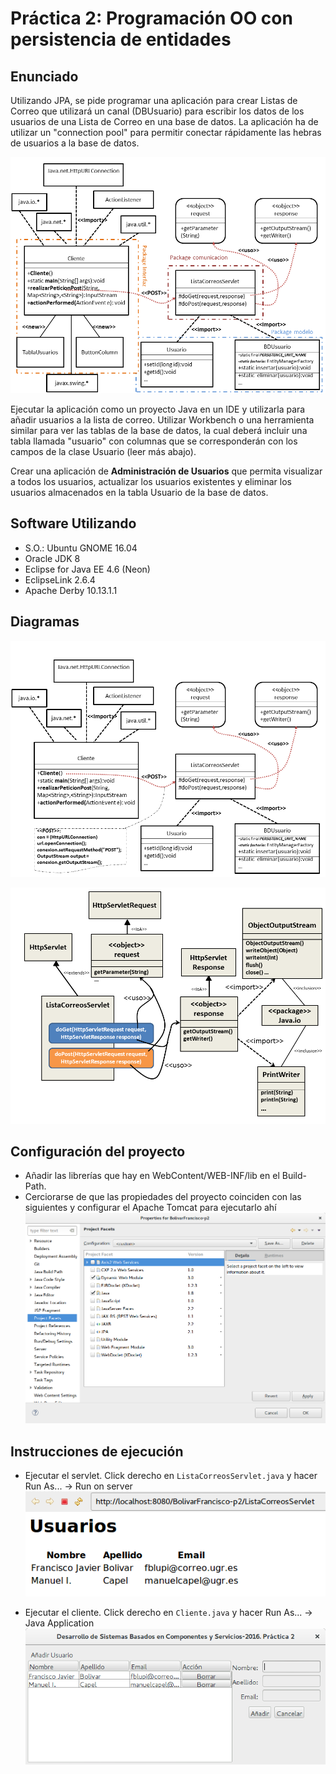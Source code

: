 # Práctica 2: Programación OO con persistencia de entidades

## Enunciado

Utilizando JPA, se pide programar una aplicación para crear Listas de Correo que utilizará un canal (DBUsuario) para escribir los datos de los usuarios de una Lista de Correo en una base de datos. La aplicación ha de utilizar un "connection pool" para permitir conectar rápidamente las hebras de usuarios a la base de datos.

![arquitectura](img/arquitectura.png)

Ejecutar la aplicación como un proyecto Java en un IDE y utilizarla para añadir usuarios a la lista de correo. Utilizar Workbench o una herramienta similar para ver las tablas de la base de datos, la cual deberá incluir una tabla llamada "usuario"  con columnas que se corresponderán con los campos de la clase Usuario (leer más abajo).

Crear una aplicación de **Administración de Usuarios** que permita visualizar a todos los usuarios, actualizar los usuarios existentes y eliminar los usuarios almacenados en la tabla Usuario de la base de datos.

## Software Utilizando

* S.O.: Ubuntu GNOME 16.04
* Oracle JDK 8
* Eclipse for Java EE 4.6 (Neon)
* EclipseLink 2.6.4
* Apache Derby 10.13.1.1

## Diagramas

![aplicacion](img/aplicacion.png)

![servlet](img/servlet.png)

## Configuración del proyecto

* Añadir las librerías que hay en WebContent/WEB-INF/lib en el Build-Path.
* Cerciorarse de que las propiedades del proyecto coinciden con las siguientes y configurar el Apache Tomcat para ejecutarlo ahí
![propiedades](img/propiedades.png)

## Instrucciones de ejecución

* Ejecutar el servlet. Click derecho en `ListaCorreosServlet.java` y hacer Run As... -> Run on server
![lanzar-servlet](img/lanzar-servlet.png)

* Ejecutar el cliente. Click derecho en `Cliente.java` y hacer Run As... -> Java Application
![lanzar-cliente](img/lanzar-cliente.png)
